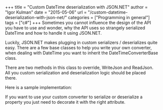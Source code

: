 +++
title = "Custom DateTime deserialization with JSON.NET"
author = "Igor Kulman"
date = "2015-05-06"
url = "/custom-datetime-deserialization-with-json-net/"
categories = ["Programming in general"]
tags = ["c#"]
+++
Sometimes you cannot influence the design of the API you have to use and wonder, why the API uses so strangely serialized DateTime and how to handle it using JSON.NET. 

Luckily, JSON.NET makes plugging in custom serializers / deserializes quite easy. There are a few base classes to help you write your own converter, when dealing with DateTime you want to inherit the DateTimeConverterBase class.

<!--more-->

There are two methods in this class to override, WriteJson and ReadJson. All you custom serialization and deserialization logic should be placed there. 

Here is a sample implementation:

<div data-gist="31c91704fa93870de4ee" data-file="CustomDateTimeConverter.cs"></div>

If you want to use your custom converter to serialize or deserialize a property you just need to decorate it with the right attribute.

<div data-gist="31c91704fa93870de4ee" data-file="usage.cs"></div>
